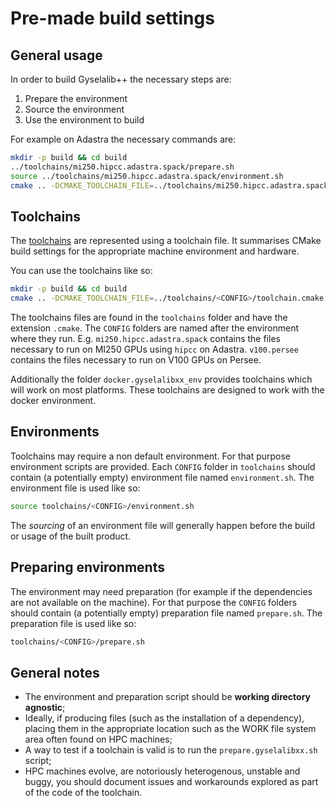 # Pre-made build settings

## General usage

In order to build Gyselalib++ the necessary steps are:

1. Prepare the environment
2. Source the environment
3. Use the environment to build

For example on Adastra the necessary commands are:

```sh
mkdir -p build && cd build
../toolchains/mi250.hipcc.adastra.spack/prepare.sh
source ../toolchains/mi250.hipcc.adastra.spack/environment.sh
cmake .. -DCMAKE_TOOLCHAIN_FILE=../toolchains/mi250.hipcc.adastra.spack/toolchain.cmake
```

## Toolchains

The [toolchains](https://en.wikipedia.org/wiki/Toolchain) are represented using a toolchain file. It summarises CMake build settings for the appropriate machine environment and hardware.

You can use the toolchains like so:

```sh
mkdir -p build && cd build
cmake .. -DCMAKE_TOOLCHAIN_FILE=../toolchains/<CONFIG>/toolchain.cmake
```

The toolchains files are found in the `toolchains` folder and have the extension `.cmake`. The `CONFIG` folders are named after the environment where they run. E.g. `mi250.hipcc.adastra.spack` contains the files necessary to run on MI250 GPUs using `hipcc` on Adastra. `v100.persee` contains the files necessary to run on V100 GPUs on Persee.

Additionally the folder `docker.gyselalibxx_env` provides toolchains which will work on most platforms. These toolchains are designed to work with the docker environment.

## Environments

Toolchains may require a non default environment. For that purpose environment scripts are provided. Each `CONFIG` folder in `toolchains` should contain (a potentially empty) environment file named `environment.sh`. The environment file is used like so:

```sh
source toolchains/<CONFIG>/environment.sh
```

The *sourcing* of an environment file will generally happen before the build or usage of the built product.

## Preparing environments

The environment may need preparation (for example if the dependencies are not available on the machine). For that purpose the `CONFIG` folders should contain (a potentially empty) preparation file named `prepare.sh`. The preparation file is used like so:

```sh
toolchains/<CONFIG>/prepare.sh
```

## General notes

- The environment and preparation script should be **working directory agnostic**;
- Ideally, if producing files (such as the installation of a dependency), placing them in the appropriate location such as the WORK file system area often found on HPC machines;
- A way to test if a toolchain is valid is to run the `prepare.gyselalibxx.sh` script;
- HPC machines evolve, are notoriously heterogenous, unstable and buggy, you should document issues and workarounds explored as part of the code of the toolchain.
